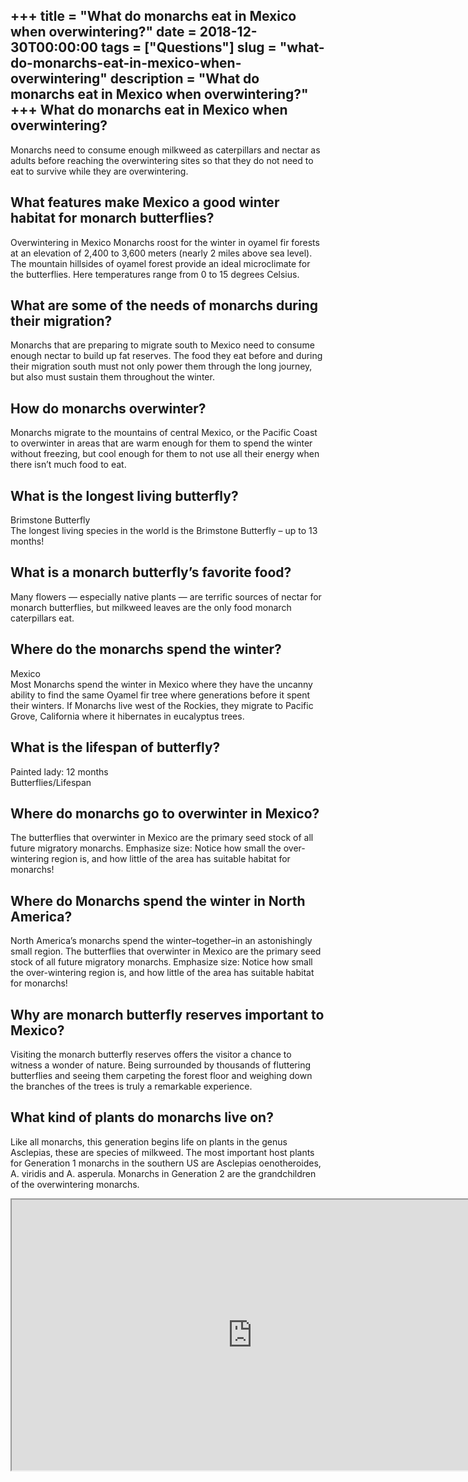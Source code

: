 +++
title = "What do monarchs eat in Mexico when overwintering?"
date = 2018-12-30T00:00:00
tags = ["Questions"]
slug = "what-do-monarchs-eat-in-mexico-when-overwintering"
description = "What do monarchs eat in Mexico when overwintering?"
+++
What do monarchs eat in Mexico when overwintering?
--------------------------------------------------

Monarchs need to consume enough milkweed as caterpillars and nectar as adults before reaching the overwintering sites so that they do not need to eat to survive while they are overwintering.

What features make Mexico a good winter habitat for monarch butterflies?
------------------------------------------------------------------------

Overwintering in Mexico Monarchs roost for the winter in oyamel fir forests at an elevation of 2,400 to 3,600 meters (nearly 2 miles above sea level). The mountain hillsides of oyamel forest provide an ideal microclimate for the butterflies. Here temperatures range from 0 to 15 degrees Celsius.

What are some of the needs of monarchs during their migration?
--------------------------------------------------------------

Monarchs that are preparing to migrate south to Mexico need to consume enough nectar to build up fat reserves. The food they eat before and during their migration south must not only power them through the long journey, but also must sustain them throughout the winter.

How do monarchs overwinter?
---------------------------

Monarchs migrate to the mountains of central Mexico, or the Pacific Coast to overwinter in areas that are warm enough for them to spend the winter without freezing, but cool enough for them to not use all their energy when there isn’t much food to eat.

What is the longest living butterfly?
-------------------------------------

Brimstone Butterfly  
The longest living species in the world is the Brimstone Butterfly – up to 13 months!

What is a monarch butterfly’s favorite food?
--------------------------------------------

Many flowers — especially native plants — are terrific sources of nectar for monarch butterflies, but milkweed leaves are the only food monarch caterpillars eat.

Where do the monarchs spend the winter?
---------------------------------------

Mexico  
Most Monarchs spend the winter in Mexico where they have the uncanny ability to find the same Oyamel fir tree where generations before it spent their winters. If Monarchs live west of the Rockies, they migrate to Pacific Grove, California where it hibernates in eucalyptus trees.

What is the lifespan of butterfly?
----------------------------------

Painted lady: 12 months  
Butterflies/Lifespan

Where do monarchs go to overwinter in Mexico?
---------------------------------------------

The butterflies that overwinter in Mexico are the primary seed stock of all future migratory monarchs. Emphasize size: Notice how small the over-wintering region is, and how little of the area has suitable habitat for monarchs!

Where do Monarchs spend the winter in North America?
----------------------------------------------------

North America’s monarchs spend the winter–together–in an astonishingly small region. The butterflies that overwinter in Mexico are the primary seed stock of all future migratory monarchs. Emphasize size: Notice how small the over-wintering region is, and how little of the area has suitable habitat for monarchs!

Why are monarch butterfly reserves important to Mexico?
-------------------------------------------------------

Visiting the monarch butterfly reserves offers the visitor a chance to witness a wonder of nature. Being surrounded by thousands of fluttering butterflies and seeing them carpeting the forest floor and weighing down the branches of the trees is truly a remarkable experience.

What kind of plants do monarchs live on?
----------------------------------------

Like all monarchs, this generation begins life on plants in the genus Asclepias, these are species of milkweed. The most important host plants for Generation 1 monarchs in the southern US are Asclepias oenotheroides, A. viridis and A. asperula. Monarchs in Generation 2 are the grandchildren of the overwintering monarchs.

<iframe allow="accelerometer; autoplay; clipboard-write; encrypted-media; gyroscope; picture-in-picture" allowfullscreen="" class="__youtube_prefs__  epyt-is-override  no-lazyload" data-no-lazy="1" data-origheight="433" data-origwidth="770" data-skipgform_ajax_framebjll="" height="433" id="_ytid_16424" loading="lazy" src="https://www.youtube.com/embed/fBakLuH6kDY?enablejsapi=1&autoplay=0&cc_load_policy=0&cc_lang_pref=&iv_load_policy=1&loop=0&modestbranding=0&rel=1&fs=1&playsinline=0&autohide=2&theme=dark&color=red&controls=1&" title="YouTube player" width="770"></iframe>
